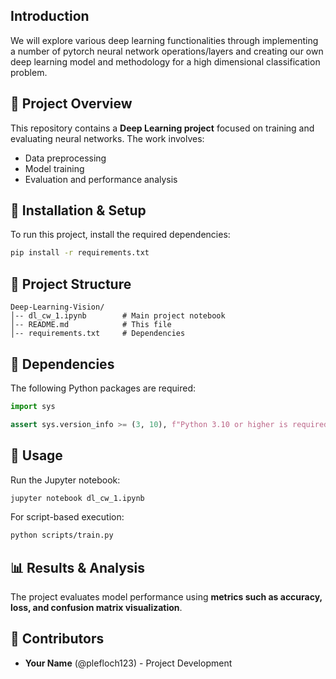 ## Introduction
We will explore various deep learning functionalities through implementing a number of pytorch neural network operations/layers and creating our own deep learning model and methodology for a high dimensional classification problem.

## 📌 Project Overview
This repository contains a **Deep Learning project** focused on training and evaluating neural networks. The work involves:
- Data preprocessing
- Model training
- Evaluation and performance analysis

## 🚀 Installation & Setup

To run this project, install the required dependencies:

```bash
pip install -r requirements.txt
```

## 📂 Project Structure

```
Deep-Learning-Vision/
│-- dl_cw_1.ipynb        # Main project notebook
│-- README.md            # This file
│-- requirements.txt     # Dependencies
```

## 🔧 Dependencies

The following Python packages are required:

```python
import sys

assert sys.version_info >= (3, 10), f"Python 3.10 or higher is required for this coursework, but you are using {sys.version}. Please use a more recent Python version or you might face compatibility issues."
```

## 🏃 Usage

Run the Jupyter notebook:

```bash
jupyter notebook dl_cw_1.ipynb
```

For script-based execution:

```bash
python scripts/train.py
```

## 📊 Results & Analysis

The project evaluates model performance using **metrics such as accuracy, loss, and confusion matrix visualization**.

## 🤝 Contributors

- **Your Name** (@plefloch123) - Project Development
